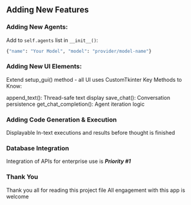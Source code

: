 ## Adding New Features

### Adding New Agents:
Add to `self.agents` list in `__init__()`:
```python
{"name": "Your Model", "model": "provider/model-name"}
```
### Adding New UI Elements:
Extend setup_gui() method - all UI uses CustomTkinter
Key Methods to Know:

append_text(): Thread-safe text display
save_chat(): Conversation persistence
get_chat_completion(): Agent iteration logic

### Adding Code Generation & Execution
Displayable
In-text executions and results before thought is finished

### Database Integration
Integration of APIs for enterprise use is ***Priority #1***

### Thank You
Thank you all for reading this project file
All engagement with this app is welcome
